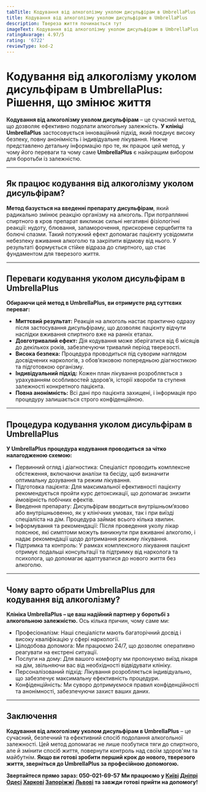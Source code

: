 ```yaml
---
tabTitle: Кодування від алкоголізму уколом дисульфірам в UmbrellaPlus
title: Кодування від алкоголізму уколом дисульфірам в UmbrellaPlus
description: Твереза ​​життя починається тут
imageText: Кодування від алкоголізму уколом дисульфірам в UmbrellaPlus
ratingAvarage: 4.97/5
rating: '6722'
reviewType: kod-2
---
```


# Кодування від алкоголізму уколом дисульфірам в UmbrellaPlus: Рішення, що змінює життя

**Кодування від алкоголізму уколом дисульфірам** – це сучасний метод, що дозволяє ефективно подолати алкогольну залежність. **У клініці UmbrellaPlus** застосовується інноваційний підхід, який поєднує високу безпеку, повну анонімність і індивідуальне лікування. Нижче представлено детальну інформацію про те, як працює цей метод, у чому його переваги та чому саме **UmbrellaPlus** є найкращим вибором для боротьби із залежністю.

***

## Як працює кодування від алкоголізму уколом дисульфірам?

**Метод базується на введенні препарату дисульфірам**, який радикально змінює реакцію організму на алкоголь. При потраплянні спиртного в кров препарат викликає сильні негативні фізіологічні реакції: нудоту, блювання, запаморочення, прискорене серцебиття та болючі спазми. Такий потужний ефект допомагає пацієнту усвідомити небезпеку вживання алкоголю та закріпити відмову від нього. У результаті формується стійке відраза до спиртного, що стає фундаментом для тверезого життя.

***

## Переваги кодування уколом дисульфірам в UmbrellaPlus

**Обираючи цей метод в UmbrellaPlus, ви отримуєте ряд суттєвих переваг:**

* **Миттєвий результат:** Реакція на алкоголь настає практично одразу після застосування дисульфіраму, що дозволяє пацієнту відчути наслідки вживання спиртного вже на ранніх етапах.
* **Довготривалий ефект:** Дія кодування може зберігатися від 6 місяців до декількох років, забезпечуючи тривалий період тверезості.
* **Висока безпека:** Процедура проводиться під суворим наглядом досвідчених наркологів, з обов’язковою попередньою діагностикою та підготовкою організму.
* **Індивідуальний підхід:** Кожен план лікування розробляється з урахуванням особливостей здоров’я, історії хвороби та ступеня залежності конкретного пацієнта.
* **Повна анонімність:** Всі дані про пацієнта захищені, і інформація про процедуру залишається строго конфіденційною.

***

## Процедура кодування уколом дисульфірам в UmbrellaPlus

**У UmbrellaPlus процедура кодування проводиться за чітко налагодженою схемою:**

* Первинний огляд і діагностика: Спеціаліст проводить комплексне обстеження, включаючи аналізи та бесіду, щоб визначити оптимальну дозування та режим лікування.
* Підготовка пацієнта: Для максимальної ефективності пацієнту рекомендується пройти курс детоксикації, що допомагає знизити ймовірність побічних ефектів.
* Введення препарату: Дисульфірам вводиться внутрішньом’язово або внутрішньовенно, як у клінічних умовах, так і при виїзді спеціаліста на дім. Процедура займає всього кілька хвилин.
* Інформування та рекомендації: Після проведення уколу лікар пояснює, які симптоми можуть виникнути при вживанні алкоголю, і надає рекомендації щодо дотримання режиму лікування.
* Підтримка та контроль: У рамках комплексного лікування пацієнт отримує подальші консультації та підтримку від нарколога та психолога, що допомагає адаптуватися до нового життя без алкоголю.

***

## Чому варто обрати UmbrellaPlus для кодування від алкоголізму?

**Клініка UmbrellaPlus – це ваш надійний партнер у боротьбі з алкогольною залежністю.** Ось кілька причин, чому саме ми:

* Професіоналізм: Наші спеціалісти мають багаторічний досвід і високу кваліфікацію у сфері наркології.
* Цілодобова допомога: Ми працюємо 24/7, що дозволяє оперативно реагувати на екстрені ситуації.
* Послуги на дому: Для вашого комфорту ми пропонуємо виїзд лікаря на дім, звільняючи вас від необхідності відвідувати клініку.
* Персоналізований підхід: Лікування розробляється індивідуально, що забезпечує максимальну ефективність процедури.
* Конфіденційність: Ми суворо дотримуємося правил конфіденційності та анонімності, забезпечуючи захист ваших даних.

***

## Заключення

**Кодування від алкоголізму уколом дисульфірам в UmbrellaPlus** – це сучасний, безпечний та ефективний спосіб подолання алкогольної залежності. Цей метод допомагає не лише позбутися тяги до спиртного, але й змінити спосіб життя, повернути контроль над своїм здоров'ям та майбутнім. **Якщо ви готові зробити перший крок до нового, тверезого життя, зверніться до UmbrellaPlus за професійною допомогою.**

**Звертайтеся прямо зараз: 050-021-69-57**
**Ми працюємо у **[Київі](https://umbrella-plus.com.ua/uk/kiev/) [Дніпрі](https://umbrella-plus.com.ua/uk/dnepr/) [Одесі](https://umbrella-plus.com.ua/uk/lechenie-alc/) [Харкові](https://umbrella-plus.com.ua/uk/kharkiv/) [Запоріжжі](https://umbrella-plus.com.ua/uk/zaporozie/) [Львові](https://umbrella-plus.com.ua/uk/lviv/)** та завжди готові прийти на допомогу!**
